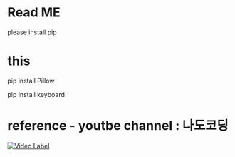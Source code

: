 # Read ME
please install pip

# this

pip install Pillow 

pip install keyboard    


# reference - youtbe channel : 나도코딩
[![Video Label](http://img.youtube.com/vi/'R-Ow2IfwurRpOKr3'/0.jpg)](https://youtu.be/'R-Ow2IfwurRpOKr3')
